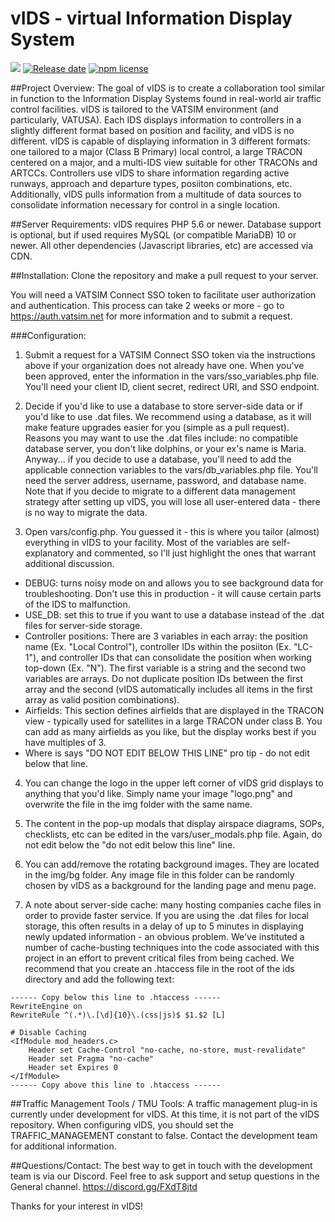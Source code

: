 # vIDS - virtual Information Display System
![][version-image]
[![Release date][release-date-image]][release-url]
[![npm license][license-image]][license-url]

##Project Overview:
The goal of vIDS is to create a collaboration tool similar in function to the Information Display Systems found in real-world air traffic control facilities. vIDS is tailored to the VATSIM environment (and particularly, VATUSA). Each IDS displays information to controllers in a slightly different format based on position and facility, and vIDS is no different. vIDS is capable of displaying information in 3 different formats: one tailored to a major (Class B Primary) local control, a large TRACON centered on a major, and a multi-IDS view suitable for other TRACONs and ARTCCs. Controllers use vIDS to share information regarding active runways, approach and departure types, posiiton combinations, etc. Additionally, vIDS pulls information from a multitude of data sources to consolidate information necessary for control in a single location.

##Server Requirements:
vIDS requires PHP 5.6 or newer. Database support is optional, but if used requires MySQL (or compatible MariaDB) 10 or newer. All other dependencies (Javascript libraries, etc) are accessed via CDN.

##Installation:
Clone the repository and make a pull request to your server. 

You will need a VATSIM Connect SSO token to facilitate user authorization and authentication. This process can take 2 weeks or more - go to https://auth.vatsim.net for more information and to submit a request.

###Configuration:
1. Submit a request for a VATSIM Connect SSO token via the instructions above if your organization does not already have one. When you've been approved, enter the information in the vars/sso_variables.php file. You'll need your client ID, client secret, redirect URI, and SSO endpoint.

2. Decide if you'd like to use a database to store server-side data or if you'd like to use .dat files. We recommend using a database, as it will make feature upgrades easier for you (simple as a pull request). Reasons you may want to use the .dat files include: no compatible database server, you don't like dolphins, or your ex's name is Maria. Anyway... if you decide to use a database, you'll need to add the applicable connection variables to the vars/db_variables.php file. You'll need the server address, username, password, and database name. Note that if you decide to migrate to a different data management strategy after setting up vIDS, you will lose all user-entered data - there is no way to migrate the data.

3. Open vars/config.php. You guessed it - this is where you tailor (almost) everything in vIDS to your facility. Most of the variables are self-explanatory and commented, so I'll just highlight the ones that warrant additional discussion.
- DEBUG: turns noisy mode on and allows you to see background data for troubleshooting. Don't use this in production - it will cause certain parts of the IDS to malfunction.
- USE_DB: set this to true if you want to use a database instead of the .dat files for server-side storage.
- Controller positions: There are 3 variables in each array: the position name (Ex. "Local Control"), controller IDs within the posiiton (Ex. "LC-1"), and controller IDs that can consolidate the position when working top-down (Ex. "N"). The first variable is a string and the second two variables are arrays. Do not duplicate position IDs between the first array and the second (vIDS automatically includes all items in the first array as valid position combinations). 
- Airfields: This section defines airfields that are displayed in the TRACON view - typically used for satellites in a large TRACON under class B. You can add as many airfields as you like, but the display works best if you have multiples of 3.
- Where is says "DO NOT EDIT BELOW THIS LINE" pro tip - do not edit below that line.

4. You can change the logo in the upper left corner of vIDS grid displays to anything that you'd like. Simply name your image "logo.png" and overwrite the file in the img folder with the same name.

5. The content in the pop-up modals that display airspace diagrams, SOPs, checklists, etc can be edited in the vars/user_modals.php file. Again, do not edit below the "do not edit below this line" line.

6. You can add/remove the rotating background images. They are located in the img/bg folder. Any image file in this folder can be randomly chosen by vIDS as a background for the landing page and menu page.

7. A note about server-side cache: many hosting companies cache files in order to provide faster service. If you are using the .dat files for local storage, this often results in a delay of up to 5 minutes in displaying newly updated information - an obvious problem. We've instituted a number of cache-busting techniques into the code associated with this project in an effort to prevent critical files from being cached. We recommend that you create an .htaccess file in the root of the ids directory and add the following text:
```
------ Copy below this line to .htaccess ------
RewriteEngine on
RewriteRule ^(.*)\.[\d]{10}\.(css|js)$ $1.$2 [L]

# Disable Caching
<IfModule mod_headers.c>
    Header set Cache-Control "no-cache, no-store, must-revalidate"
    Header set Pragma "no-cache"
    Header set Expires 0
</IfModule>
------ Copy above this line to .htaccess ------
```
##Traffic Management Tools / TMU Tools:
A traffic management plug-in is currently under development for vIDS. At this time, it is not part of the vIDS repository. When configuring vIDS, you should set the TRAFFIC_MANAGEMENT constant to false. Contact the development team for additional information.

##Questions/Contact:
The best way to get in touch with the development team is via our Discord. Feel free to ask support and setup questions in the General channel.
https://discord.gg/FXdT8jtd

Thanks for your interest in vIDS!

<!-- Links: -->
[version-image]: https://img.shields.io/github/package-json/v/kjporter/vIDS

[release-date-image]: https://img.shields.io/github/release-date/kjporter/vIDS
[release-url]: https://github.com/kjporter/vIDS/blob/main/releases

[license-image]: https://img.shields.io/github/license/kjporter/vIDS
[license-url]: https://github.com/kjporter/vIDS/blob/main/COPYING

[changelog-url]: https://github.com/kjporter/vIDS/blob/main/CHANGELOG.md

[github-packages-registry]: https://github.com/features/packages